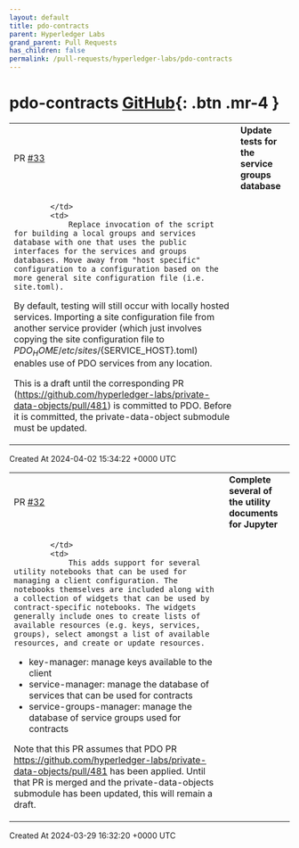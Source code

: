 ```yaml
---
layout: default
title: pdo-contracts
parent: Hyperledger Labs
grand_parent: Pull Requests
has_children: false
permalink: /pull-requests/hyperledger-labs/pdo-contracts
---
```


# pdo-contracts <span class="fs-3 right-align">[GitHub](https://github.com/hyperledger-labs/pdo-contracts){: .btn .mr-4 }</span>


<div>
    <table>
        <tr>
            <td>
                PR <a href="https://github.com/hyperledger-labs/pdo-contracts/pull/33" class=".btn">#33</a>
            </td>
            <td>
                <b>
                    Update tests for the service groups database
                </b>
            </td>
        </tr>
        <tr>
            <td>
                
            </td>
            <td>
                Replace invocation of the script for building a local groups and services database with one that uses the public interfaces for the services and groups databases. Move away from "host specific" configuration to a configuration based on the more general site configuration file (i.e. site.toml).
    
By default, testing will still occur with locally hosted services. Importing a site configuration file from another service provider (which just involves copying the site configuration file to ${PDO_HOME}/etc/sites/${SERVICE_HOST}.toml) enables use of PDO services from any location.

This is a draft until the corresponding PR (https://github.com/hyperledger-labs/private-data-objects/pull/481) is committed to PDO. Before it is committed, the private-data-object submodule must be updated.
            </td>
        </tr>
    </table>
    <div class="right-align">
        Created At 2024-04-02 15:34:22 +0000 UTC
    </div>
</div>

<div>
    <table>
        <tr>
            <td>
                PR <a href="https://github.com/hyperledger-labs/pdo-contracts/pull/32" class=".btn">#32</a>
            </td>
            <td>
                <b>
                    Complete several of the utility documents for Jupyter
                </b>
            </td>
        </tr>
        <tr>
            <td>
                
            </td>
            <td>
                This adds support for several utility notebooks that can be used for managing a client configuration. The notebooks themselves are included along with a collection of widgets that can be used by contract-specific notebooks. The widgets generally include ones to create lists of available resources (e.g. keys, services, groups), select amongst a list of available resources, and create or update resources.

* key-manager: manage keys available to the client
* service-manager: manage the database of services that can be used for contracts
* service-groups-manager: manage the database of service groups used for contracts

Note that this PR assumes that PDO PR https://github.com/hyperledger-labs/private-data-objects/pull/481 has been applied. Until that PR is merged and the private-data-objects submodule has been updated, this will remain a draft.
            </td>
        </tr>
    </table>
    <div class="right-align">
        Created At 2024-03-29 16:32:20 +0000 UTC
    </div>
</div>


